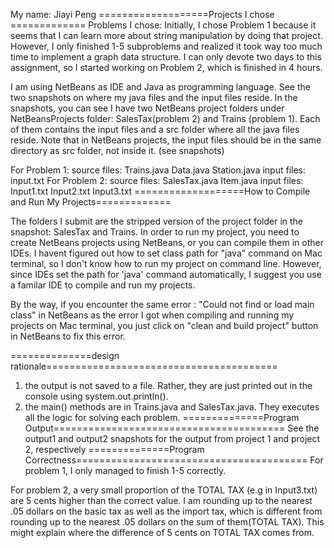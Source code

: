 My name: Jiayi Peng
===================Projects I chose =============
Problems I chose: Initially, I chose Problem 1 because it seems that I can learn more about string manipulation by doing that project. However, I only finished 1-5 subproblems and realized it took way too much time to implement a graph data structure. I can only devote two days to this assignment, so I started working on Problem 2, which is finished in 4 hours.

I am using NetBeans as IDE and Java as programming language. See the two snapshots on where my java files and the input files reside. In the snapshots, you can see I have two NetBeans project folders under NetBeansProjects folder: SalesTax(problem 2) and Trains (problem 1). Each of them contains the input files and a src folder where all the java files reside. Note that in NetBeans projects, the input files should be in the same directory as src folder, not inside it. (see snapshots)

For Problem 1: 
	source files: Trains.java Data.java Station.java
	input files: input.txt
For Problem 2: 
	source files: SalesTax.java Item.java
	input files: Input1.txt Input2.txt Input3.txt
===================How to Compile and Run My Projects=============

The folders I submit are the stripped version of the project folder in the snapshot: SalesTax and Trains. In order to run my project, you need to create NetBeans projects using NetBeans, or you can compile them in other IDEs. I havent figured out how to set class path for "java" command on Mac terminal, so I don't know how to run my project on command line. However, since IDEs set the path for 'java' command automatically, I suggest you use a familar IDE to compile and run my projects. 

By the way, if you encounter the same error : "Could not find or load main class" in NetBeans as the error I got when compiling and running my projects on Mac terminal, you just click on "clean and build project" button in NetBeans to fix this error.

==============design rationale======================================== 
1. the output is not saved to a file. Rather, they are just printed out in the console using system.out.println().
2. the main() methods are in Trains.java and SalesTax.java. They executes all the logic for solving each problem.
==============Program Output======================================== 
See the output1 and output2 snapshots for the output from project 1 and project 2, respectively
==============Program Correctness======================================== 
For problem 1, I only managed to finish 1-5 correctly.

For problem 2, a very small proportion of the TOTAL TAX (e.g in Input3.txt) are 5 cents higher than the correct value. I am rounding up to the nearest .05 dollars on the basic tax as well as the import tax, which is different from rounding up to the nearest .05 dollars on the sum of them(TOTAL TAX). This might explain where the difference of 5 cents on TOTAL TAX comes from.
